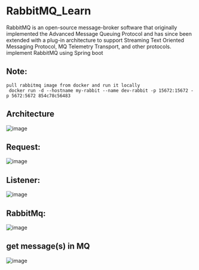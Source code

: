# RabbitMQ_Learn
RabbitMQ is an open-source message-broker software that originally implemented the Advanced Message Queuing Protocol and has since been extended with a plug-in architecture to support Streaming Text Oriented Messaging Protocol, MQ Telemetry Transport, and other protocols. implement RabbitMQ using Spring boot


## Note:
    pull rabbitmq image from docker and run it locally
     docker run -d --hostname my-rabbit --name dev-rabbit -p 15672:15672 -p 5672:5672 854c78c56483
     
    
## Architecture
![image](https://user-images.githubusercontent.com/35097948/211276823-d983c158-8fa6-4cd2-9ce8-fb85e48bd7ca.png)

## Request:
![image](https://user-images.githubusercontent.com/35097948/211294943-72df54d0-f059-4b3b-8064-1ad2a3ec4cb5.png)

## Listener:
![image](https://user-images.githubusercontent.com/35097948/211295041-efa42758-405c-4355-b4be-8310b9837a34.png)

## RabbitMq:
![image](https://user-images.githubusercontent.com/35097948/211296158-9ad79798-5f8c-4338-a86c-e485d3ae334c.png)

## get message(s) in MQ
![image](https://user-images.githubusercontent.com/35097948/211296269-93515675-cf6d-4953-aa2d-205bff4d841f.png)


